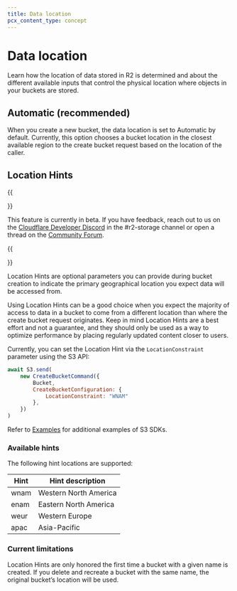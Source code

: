```yaml
---
title: Data location
pcx_content_type: concept
---
```


# Data location 

Learn how the location of data stored in R2 is determined and about the different available inputs that control the physical location where objects in your buckets are stored.

## Automatic (recommended)

When you create a new bucket, the data location is set to Automatic by default. Currently, this option chooses a bucket location in the closest available region to the create bucket request based on the location of the caller.

## Location Hints

{{<Aside type="note">}}

This feature is currently in beta. If you have feedback, reach out to us on the [Cloudflare Developer Discord](https://discord.gg/rrZXVVcKQF) in the #r2-storage channel or open a thread on the [Community Forum](https://community.cloudflare.com/c/developers/storage/81).

{{</Aside>}}

Location Hints are optional parameters you can provide during bucket creation to indicate the primary geographical location you expect data will be accessed from.

Using Location Hints can be a good choice when you expect the majority of access to data in a bucket to come from a different location than where the create bucket request originates. Keep in mind Location Hints are a best effort and not a guarantee, and they should only be used as a way to optimize performance by placing regularly updated content closer to users.

Currently, you can set the Location Hint via the `LocationConstraint` parameter using the S3 API:

```js
await S3.send(
    new CreateBucketCommand({
        Bucket,
        CreateBucketConfiguration: {
            LocationConstraint: "WNAM"
        },
    })
)
```

Refer to [Examples](/r2/examples/) for additional examples of S3 SDKs.

### Available hints

The following hint locations are supported:

| Hint | Hint description      |
|------|-----------------------|
| wnam | Western North America |
| enam | Eastern North America |
| weur | Western Europe        |
| apac | Asia-Pacific          |

### Current limitations

Location Hints are only honored the first time a bucket with a given name is created. If you delete and recreate a bucket with the same name, the original bucket’s location will be used.
